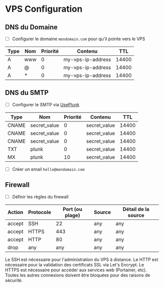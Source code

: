# VPS Configuration

## DNS du Domaine

-   [ ] Configurer le domaine `mondomain.com` pour qu'il pointe vers le VPS

| Type | Nom | Priorité | Contenu           | TTL   |
| ---- | --- | -------- | ----------------- | ----- |
| A    | www | 0        | my-vps-ip-address | 14400 |
| A    | @   | 0        | my-vps-ip-address | 14400 |
| A    | \*  | 0        | my-vps-ip-address | 14400 |

## DNS du SMTP

-   [ ] Configurer le SMTP via [UsePlunk](https://useplunk.com)

| Type  | Nom          | Priorité | Contenu      | TTL   |
| ----- | ------------ | -------- | ------------ | ----- |
| CNAME | secret_value | 0        | secret_value | 14400 |
| CNAME | secret_value | 0        | secret_value | 14400 |
| CNAME | secret_value | 0        | secret_value | 14400 |
| TXT   | plunk        | 0        | secret_value | 14400 |
| MX    | plunk        | 10       | secret_value | 14400 |

-   [ ] Créer un email `hello@mondomain.com`

## Firewall

-   [ ] Définir les règles du firewall

| Action | Protocole | Port (ou plage) | Source | Détail de la source |
| ------ | --------- | --------------- | ------ | ------------------- |
| accept | SSH       | 22              | any    | any                 |
| accept | HTTPS     | 443             | any    | any                 |
| accept | HTTP      | 80              | any    | any                 |
| drop   | any       | any             | any    | any                 |

Le SSH est nécessaire pour l'administration du VPS à distance.
Le HTTP est nécessaire pour la validation des certificats SSL via Let's Encrypt.
Le HTTPS est nécessaire pour accéder aux services web (Portainer, etc).
Toutes les autres connexions doivent être bloquées pour des raisons de sécurité.
